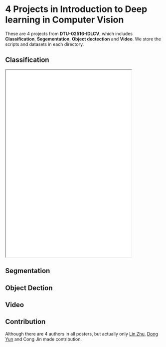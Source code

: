 # 4 Projects in Introduction to Deep learning in Computer Vision

These are 4 projects from **DTU-02516-IDLCV**, which includes **Classification**, **Segementation**, **Object dectection** and **Video**. We store the scripts and datasets in each directory.


## Classification
<iframe src="/classification/project1-poster.pdf" width="80%" height="600px"></iframe>


## Segmentation

## Object Dection

## Video




## Contribution
Although there are 4 authors in all posters, but actually only [Lin Zhu](https://github.com/ZhuMuMu0216), [Dong Yun](https://github.com/snoozybot) and Cong Jin made contribution.
